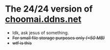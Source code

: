 # The 24/24 version of [choomai.ddns.net](https://choomai.ddns.net "choomai.ddns.net")
- Idk, ask jesus of something.
- ~~For small file storage purposes only *(<50 MB)*~~
- ~~wtf is this~~

